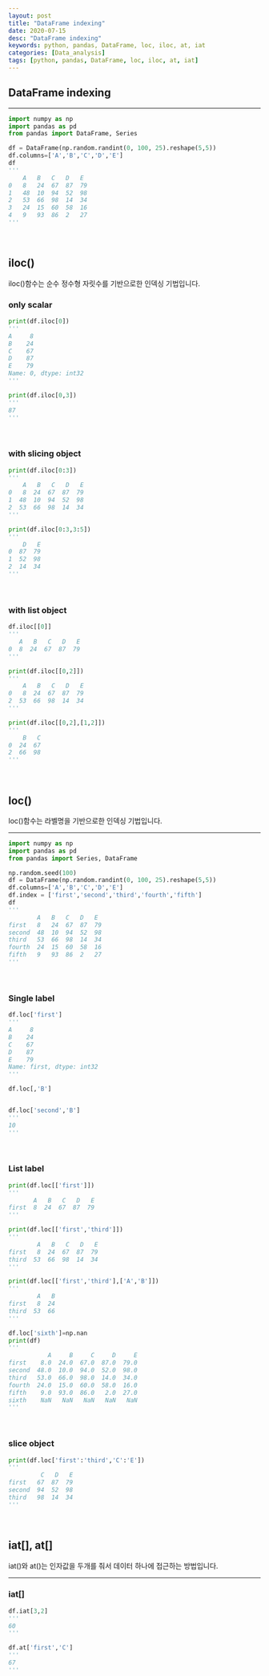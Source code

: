 ```yaml
---
layout: post
title: "DataFrame indexing"
date: 2020-07-15
desc: "DataFrame indexing"
keywords: python, pandas, DataFrame, loc, iloc, at, iat
categories: [Data_analysis]
tags: [python, pandas, DataFrame, loc, iloc, at, iat]
---
```


## DataFrame indexing

___


~~~python
import numpy as np
import pandas as pd
from pandas import DataFrame, Series

df = DataFrame(np.random.randint(0, 100, 25).reshape(5,5))
df.columns=['A','B','C','D','E']
df
'''
	A	B	C	D	E
0	8	24	67	87	79
1	48	10	94	52	98
2	53	66	98	14	34
3	24	15	60	58	16
4	9	93	86	2	27
'''
~~~

<br>

## iloc()

iloc()함수는 순수 정수형 자릿수를 기반으로한 인덱싱 기법입니다. 

### only scalar

~~~python
print(df.iloc[0])
'''
A     8
B    24
C    67
D    87
E    79
Name: 0, dtype: int32
'''

print(df.iloc[0,3])
'''
87
'''
~~~

<br>

### with slicing object

~~~python
print(df.iloc[0:3])
'''
    A   B   C   D   E
0   8  24  67  87  79
1  48  10  94  52  98
2  53  66  98  14  34
'''

print(df.iloc[0:3,3:5])
'''
    D   E
0  87  79
1  52  98
2  14  34
'''
~~~

<br>

### with list object

~~~python
df.iloc[[0]]
'''
   A   B   C   D   E
0  8  24  67  87  79
'''

print(df.iloc[[0,2]])
'''
    A   B   C   D   E
0   8  24  67  87  79
2  53  66  98  14  34
'''

print(df.iloc[[0,2],[1,2]])
'''
    B   C
0  24  67
2  66  98
'''
~~~

<br>

## loc()

loc()함수는 라벨명을 기반으로한 인덱싱 기법입니다. 

___

~~~python
import numpy as np
import pandas as pd
from pandas import Series, DataFrame

np.random.seed(100)
df = DataFrame(np.random.randint(0, 100, 25).reshape(5,5))
df.columns=['A','B','C','D','E']
df.index = ['first','second','third','fourth','fifth']
df
'''
        A	B	C	D	E
first	8	24	67	87	79
second	48	10	94	52	98
third	53	66	98	14	34
fourth	24	15	60	58	16
fifth	9	93	86	2	27
'''
~~~

<br>

### Single label

~~~python
df.loc['first']
'''
A     8
B    24
C    67
D    87
E    79
Name: first, dtype: int32
'''

df.loc[,'B']


df.loc['second','B']
'''
10
'''
~~~

<br>

### List label

~~~python
print(df.loc[['first']])
'''
       A   B   C   D   E
first  8  24  67  87  79
'''

print(df.loc[['first','third']])
'''
        A   B   C   D   E
first   8  24  67  87  79
third  53  66  98  14  34
'''

print(df.loc[['first','third'],['A','B']])
'''
        A   B
first   8  24
third  53  66
'''

df.loc['sixth']=np.nan
print(df)
'''
           A     B     C     D     E
first    8.0  24.0  67.0  87.0  79.0
second  48.0  10.0  94.0  52.0  98.0
third   53.0  66.0  98.0  14.0  34.0
fourth  24.0  15.0  60.0  58.0  16.0
fifth    9.0  93.0  86.0   2.0  27.0
sixth    NaN   NaN   NaN   NaN   NaN
'''
~~~

<br>

### slice object

~~~python
print(df.loc['first':'third','C':'E'])
'''
         C   D   E
first   67  87  79
second  94  52  98
third   98  14  34
'''
~~~

<br>

## iat[], at[]

iat()와 at()는 인자값을 두개를 줘서 데이터 하나에 접근하는 방법입니다. 

___

### iat[]

~~~python
df.iat[3,2]
'''
60
'''

df.at['first','C']
'''
67
'''
~~~